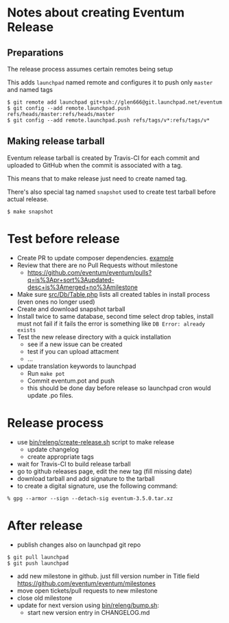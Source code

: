 # Notes about creating Eventum Release

## Preparations

The release process assumes certain remotes being setup

This adds `launchpad` named remote and configures it to push only `master` and named tags
```
$ git remote add launchpad git+ssh://glen666@git.launchpad.net/eventum
$ git config --add remote.launchpad.push refs/heads/master:refs/heads/master
$ git config --add remote.launchpad.push refs/tags/v*:refs/tags/v*
```

## Making release tarball

Eventum release tarball is created by Travis-CI for each commit and uploaded to
GitHub when the commit is associated with a tag.

This means that to make release just need to create named tag.

There's also special tag named `snapshot` used to create test tarball before actual release.

```
$ make snapshot
```

# Test before release

- Create PR to update composer dependencies. [example](https://github.com/eventum/eventum/pull/360)
- Review that there are no Pull Requests without milestone
  - https://github.com/eventum/eventum/pulls?q=is%3Apr+sort%3Aupdated-desc+is%3Amerged+no%3Amilestone
- Make sure [src/Db/Table.php](src/Db/Table.php) lists all created tables in install process (even ones no longer used)
- Create and download snapshot tarball
- Install twice to same database, second time select drop tables, install must not fail
if it fails the error is something like `DB Error: already exists`
- Test the new release directory with a quick installation
  * see if a new issue can be created
  * test if you can upload attacment
  * ...
- update translation keywords to launchpad
  * Run `make pot`
  * Commit eventum.pot and push
  * this should be done day before release so launchpad cron would update .po files.

# Release process

- use [bin/releng/create-release.sh](bin/releng/create-release.sh) script to make release
  - update changelog
  - create appropriate tags
- wait for Travis-CI to build release tarball
- go to github releases page, edit the new tag (fill missing date)
- download tarball and add signature to the tarball
- to create a digital signature, use the following command:
```
% gpg --armor --sign --detach-sig eventum-3.5.0.tar.xz
```

# After release

- publish changes also on launchpad git repo
```
$ git pull launchpad
$ git push launchpad
```
- add new milestone in github. just fill version number in Title field https://github.com/eventum/eventum/milestones
- move open tickets/pull requests to new milestone
- close old milestone
- update for next version using [bin/releng/bump.sh](bin/releng/bump.sh):
  - start new version entry in CHANGELOG.md
